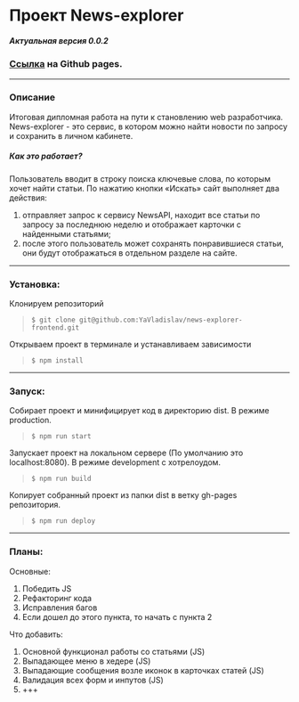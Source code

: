 # Проект News-explorer
##### Актуальная версия 0.0.2

### [Cсылка](https://yavladislav.github.io/news-explorer-frontend/) на Github pages.

---
### Описание

Итоговая дипломная работа на пути к становлению web разработчика.
News-explorer - это сервис, в котором можно найти новости по запросу и сохранить в личном кабинете.

##### Как это работает?
Пользователь вводит в строку поиска ключевые слова, по которым хочет найти статьи.
По нажатию кнопки «Искать» сайт выполняет два действия:
1. отправляет запрос к сервису NewsAPI, находит все статьи по запросу за последнюю неделю и отображает карточки с найденными статьями;
2. после этого пользователь может сохранять понравившиеся статьи, они будут отображаться в отдельном разделе на сайте.

---
### Установка:
Клонируем репозиторий
>`$ git clone git@github.com:YaVladislav/news-explorer-frontend.git`

Открываем проект в терминале и устанавливаем зависимости
>`$ npm install`

---
### Запуск:
Собирает проект и минифицирует код в директорию dist. В режиме production.
>`$ npm run start`

Запускает проект на локальном сервере (По умолчанию это localhost:8080). В режиме development c хотрелоудом.
>`$ npm run build`

Копирует собранный проект из папки dist в ветку gh-pages репозитория.
>`$ npm run deploy`

---
### Планы:

Основные:
1. Победить JS
2. Рефакторинг кода
3. Исправления багов
4. Если дошел до этого пункта, то начать с пункта 2

Что добавить: 
1. Основной функционал работы со статьями (JS)
2. Выпадающее меню в хедере (JS)
3. Выпадающие сообщения возле иконок в карточках статей (JS)
4. Валидация всех форм и инпутов (JS)
5. +++